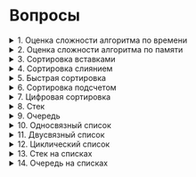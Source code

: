 # Вопросы
<details><summary>1. Оценка сложности алгоритма по времени </summary>
<center><h1> Оценка сложности по времени </h1></center>
<br><h2> Оценка сложности алгоритма </h2><br>

<h3>

**(a)** **O(g(n))** — *верхняя оценка* сложности алгоритма. Запись **T(n) = O(g(n))** означает, что существуют **C > 0, N > 0** такие, что для любого **n >= N** будет выполняться **0 <= T(n) <= C·g(n)**.

**(b)** **Ω(g(n))** — *нижняя оценка* сложности алгоритма. Запись **T(n) = Ω(g(n))** означает, что существуют **C > 0, N > 0** такие, что для любого **n >= N** будет выполняться **0 <= C·g(n) <= T(n)**. Можно сказать, что **T(n) = Ω(g(n))**, если **g(n) = O(T(n))**.

**(c)** **θ(g(n))** — *точная оценка* сложности алгоритма. Запись **θ(n) = Ω(g(n))** означает, что существуют **C, K > 0, N > 0** такие, что для любого **n >= N** будет выполняться **0 <= C·g(n) <= T(n) <= K·g(n)**. *Точная оценка* сложности алгоритма будет существовать в том случае, если *верхняя* и *нижняя оценка* будут равны.

<h3>
<img src = "source/AlgorithmAnalysis.png">

<br><h2> Свойства О </h2><br>

<h3>

**T1(n) = O(g1(n))**, **T2(n) = O(g2(n))**

1. *Сложность суммы*: **T1 + T2 = O(max(g1(n), g2(n)))**.

2. *Сложность произведения*: **T1·T2 = O(g1(n)·g2(n))**.

3. *Умножение на константу*: **C·T1 = O(g1(n))**.

4. *Сумма с константой*: **C + T1 = O(g1(n))**.

5. *Теорема о связи* **O**, **Ω**, **θ**: **T(n) = θ(g(n)) <=> T(n) = O(g(n))** и **T(n) = Ω(g(n))**.

<h3>

<br><h2> Классификация алгоритмов </h2><br>

<h3>

Можно выделить следующие типы временной сложности:

1. *Постоянный*: **O(1)**

2. *Логарифмический*: **O(log(n))**

3. *Линейный*: **O(n)**.

4. *Квадратичный*: **O(n^2)**.

5. *Кубический*: **O(n^3)**.

6. *Полиноминальный*: **O(n^m)**.

7. *Экспоненциальный* **O(t^p(n))**, **t** — константа, **p(n)** — некоторая полиноминальная функция.

8. *Факториальный*: **O(n!)**. Обладает наибольшей временной сложностью среди всех известных типов.

<h3>

<img src = "source/AlgorithmClassification.png">

</details>
<details><summary>2. Оценка сложности алгоритма по памяти</summary>
То же самое, что и по времени только по памяти...
</details>
<details><summary>3. Сортировка вставками</summary>
  <center><h1> Сортировка вставками </h1></center>
  <br><h2> Асимптотика алгоритма </h2><br>
 
  <h3>

| Оценка     | Лучший случай | Средний случай | Худший случай |
|:----------:|:-------------:|:--------------:|:-------------:|
| По времени | O(n)          | O(n^2)         | O(n^2)        |
| По памяти  | O(1)          | O(1)           | O(1)          |

  <br><h2> Устойчивость </h2><br>

  <p><h3><strong>Сортировка вставками</strong> является устойчивой.</h3></p>

</h3>


  Лучший случай достигается, при изначально отсортрованном массиве.
  
  Инвариант: на j-й итерации цикла массив [0..(j-1)] состоит из исходных элементов, расположенных в порядке возрастания.

  На первой итерации алгоритм состоит из 1 исходного элемента, расположенного по возрастанию.

  <h3>    
  <img src = "source/InsertionSort.gif">

  <br><center><h1> Реализация </h1></center><br>

```c++
bool CmpToIntLower(int &a, int &b) {
  return a < b;
}


template<class T, class Compare>
void InsertionSort(vector<T> &a, Compare cmp = CmpToIntLower) {
    for (int i = 1; i < a.size(); ++i) {
        int j = i-1;
        while  (j >= 0 && CmpToIntLower(a[j + 1], a[j])){
            swap(a[j+1],a[j]);
            j--;
        }
    }
}
```

</details>
<details><summary>4. Сортировка слиянием</summary>
  <center><h1> Сортировка Слиянием </h1></center>
  <br><h2> Асимптотика алгоритма </h2><br>

  <h3>

| Оценка     | Лучший случай | Средний случай | Худший случай |
|:----------:|:-------------:|:--------------:|:-------------:|
| По времени | O(n * log(n)) | O(n * log(n))  | O(n * log(n)) |
| По памяти  | O(n)          | O(n)           | O(n)          |

  <p><h3>*Сортировка слиянием* является устойчивой.<h3></p>

  <br>По времени: n тратится на слияние log(n) на зазбиению через вызов рекурсии. 

  !Необходим дополнительный массив при слиянии.
  <h3>    
  <img src = "source/MergeSort.png">
  <br><center><h1> Реализация </h1></center><br>
  <h2> Рекурсивное разбиение исходного массива </h2>

```c++
template<class T, class Compare>
void MergeSortRecursive(vector<T>& a, int left, int right, Compare& cmp = CmpToIntLower) {
    if (right - left <= 1) {
        return;
    }
    if (right - left == 2) {
        if (cmp(a[left], a[left + 1])) swap(a[left], a[left + 1]);
    }
    int mid = left + (right - left) / 2;
    MergeSortRecursive(a, left, mid, cmp);
    MergeSortRecursive(a, mid, right, cmp);
    //merge(a.begin()+left,a.begin()+mid,a.begin()+mid,a.begin()+right, back_inserter(tmp));
    vector<T> tmp = my_merge(a, left, mid, mid, right, cmp);
    copy(tmp.begin(), tmp.end(), a.begin() + left);
} 
```

<br><h2>Нерекурсивное разбиение исходного массива</h2>

```c++
template<class T, class Compare>
void MergeSortNotRecursive(vector<T>& a, Compare cmp = CmpToIntLower) {
    int step = 1;
    while (step < a.size()) {
        int i = 0;
        vector<T> b;
        while (i * 2 * step <= a.size()) {
            int l1 = i * 2 * step, r1 = l1 + step, l2 = l1 + step, r2 = min(l2 + step, (int) a.size());
            if (l2 < a.size()) {
                //merge(a.begin()+l1,a.begin()+r1,a.begin()+l2,a.begin()+r2, back_inserter(b));
                vector<T> tmp = my_merge(a, l1, r1, l2, r2, cmp);
                copy(tmp.begin(), tmp.end(), back_inserter(b));
            } else {
                r1 = min(l1 + step, (int) a.size());
                copy(a.begin() + l1, a.begin() + r1, back_inserter(b));
            }
            i++;
        }
        a = b;
        step += step;
    }
}
```
<br><h2> Слияние разбитых массивов </h2>

```c++
bool CmpToIntLower(int& a, int& b) {
    return a < b;
}


template<class T, class Compare>
vector<T> my_merge(vector<T>& a, int l1, int r1, int l2, int r2, Compare cmp) {
    vector<T> temp;
    while (l1 < r1 && l2 < r2) {
        if (cmp(a[l1], a[l2])) {
            temp.push_back(a[l1++]);
        } else {
            temp.push_back(a[l2++]);
        }
    }
    while (l1 < r1) temp.push_back(a[l1++]);
    while (l2 < r2) temp.push_back(a[l2++]);
    return temp;
}
```


</details>
<details><summary>5. Быстрая сортировка</summary>

  <center><h1> Быстрая сортировка </h1></center>
  <br><h2> Асимптотика алгоритма </h2><br>
 
  <h3>

| Оценка     | Лучший случай | Средний случай | Худший случай |
|:----------:|:-------------:|:--------------:|:-------------:|
| По времени | O(n·log(n))   | O(n·log(n))    | O(n^2)        |
| По памяти  | O(log(n))     | O(log(n))      | O(n)          |

*Худший случай* — когда на каждом разбиении массив делится на одноэлементный массив и массив длины **n - 1**.

**log(n)** в оценке памяти — глубина рекурсии.
<h3>

<h2> Разбиение Ломуто </h2>

<h3>

*Опорный элемент* — последний элемент массива.

<h3>

<h2> Разбиение Хоара </h2>

<h3>

*Опорный элемент* — элемент посередине массива.

*Разбиение Хоара* эффективнее Ломуто, так как происходит в среднем в **3** раза меньше свапов, и разбиение эффективнее, когда все элементы равны.

<h3>

<h2> Модификации </h2>

<h3>

1.  Выбор *опорного элемента* случайным образом.

2.  Выбор *опорного элемента*, как среднее между крайным левым и крайним правым значением массива.

<h3>

<h2> Устойчивость </h2>

<h3>

*Быстрая сортировка* не является устойчивой сортировкой из-за свапов при разбиении на два массива.

<h3>

<img src = "source/QuickSort.png">

  <br><center><h1> Реализация </h1></center><br>

```c++
void QuickSort(vector<T>& a, int l, int r, Compare& cmp) {
  int i, j;
  auto k = a[l + (r - l) / 2];
  i = l;
  j = r;
  do {
      while (cmp(a[i], k)) i++;
      while (cmp(k, a[j])) j--;
      if (i <= j) {
          swap(a[i], a[j]);
          i++;
          j--;
      }
  } while (i < j);
  if (l < j) QuickSort(a, l, j, cmp);
  if (i < r) QuickSort(a, i, r, cmp);
}
```

</details>
<details><summary>6. Сортировка подсчетом</summary>

  <center><h1> Сортировка подсчетом (первая вариация) </h1></center>
  <br><h2> Асимптотика алгоритма </h2><br>
 
  <h3>

| Оценка     | Лучший случай | Средний случай | Худший случай |
|:----------:|:-------------:|:--------------:|:-------------:|
| По времени | O(k + n)      | O(k + n)       | O(k + n)      |
| По памяти  | O(k)          | O(k)           | O(k)          |

В данной реализации исходный массив **A[n]** состоит из целых чисел от **0** до **k - 1**. Массив **C[k]** для подсчета количества повторений каждого числа в массиве **A**. После этого в **A** последовательно каждый **i** записывается **C[i]** раз.

<h3>

<h2> Устойчивость </h2>

<h3>

Данная реализация сортировки подсчетом не является устойчивой, так как идет перезапись каждого элемента.

</h3>

<img src = "source/CountingSort1.gif">

  <br><center><h1> Реализация </h1></center><br>

```c++
void SimpleCountingSort(vector<int>& a) {
    int maxn = 0;
    for (int i = 0; i < a.size(); ++i) {
        maxn = max(maxn, a[i]);
    }
    maxn++;
    vector<int> cnt(maxn, 0);
    for (auto el: a) {
        cnt[el]++;
    }
    a.clear();
    a.resize(0);
    for (int number = 0; number < maxn; ++number) {
        for (int j = 0; j < cnt[number]; ++j) {
            a.push_back(number);
        }
    }
}
```

  <center><h1> Сортировка подсчетом (вторая вариация) </h1></center>
  <br><h2> Асимптотика алгоритма </h2><br>
 
  <h3>

| Оценка     | Лучший случай | Средний случай | Худший случай |
|:----------:|:-------------:|:--------------:|:-------------:|
| По времени | O(n)          | O(n)           | O(n)          |
| По памяти  | O(k + n)      | O(k + n)       | O(k + n)      |

В данной реализации мы начинаем сортировку аналогично первой вариации. Исходный массив **A[n]** состоит из целых чисел от **0** до **k - 1**. Массив **C[k]** для подсчета количества повторений каждого числа в массиве **A**. После того, как мы посчитали количество каждого **i**, мы определяем индекс последнего элемента **i** в отсортированном массиве. Создаем вспомогательный массив **B[n]** и в него, идя по **A** с конца, записываем каждый **i** по индексу из **C**. Индекс записанного только что элемента уменьшаем на **1**. (думаю на коде станет понятнее).

<h3>

<h2> Устойчивость </h2>

<h3>

Данная реализация сортировки подсчетом является устойчивой. Мы расставляем объекты с одинаковыми значениями ключа сортировки по их исходным позициям относительно друг друга.

<h3>

<h2> Модификации </h2>

<h3>

1. С помощью линейного поиска *максимума* и *минимума* находим диапазон чисел. Это не влияет на асимптотику алгоритма, так как поиск выполняется за **O(n)**.

2. *Минимум* может быть отрицательным, в то время как в **C** индексы от **0** до **k - 1**. Поэтому при работе с массивом **C** нужно вычитать *минимум* из **A[i]**, а при записи в **B[i]** прибавлять его.

<h3>

<h3> 

Единственное, что в графической реализации мы идем с начала массива **A**, это делает сортировку неустойчивой. Если мы будем идти с конца (т.е. как и описывалось), то сортировка станет устойчивой.

<h3>

<img src = "source/CountingSort2.gif">

  <br><center><h1> Реализация </h1></center><br>

```c++
void CountingSort(vector<int>& a) {
    int maxn = 0;
    for (int i = 0; i < a.size(); ++i) {
        maxn = max(maxn, a[i]);
    }
    maxn++;
    vector<int> cnt(maxn, 0);
    for (auto el: a) {
        cnt[el]++;
    }
    for (int number = 1; number < maxn; ++number) {
        cnt[number] += cnt[number-1];
    }
    vector<int> carry(a.size(),0);

    for (int i = a.size() - 1; i >= 0; --i) {
        carry[--cnt[a[i]]] = a[i];
    }
    a = carry;
}  
```


</details>
<details><summary>7. Цифровая сортировка</summary>

  <center><h1> Цифровая сортировка </h1></center>

  <br><h2> Асимптотика алгоритма </h2><br>
 
  <h3>

| Оценка     | Лучший случай | Средний случай | Худший случай |
|:----------:|:-------------:|:--------------:|:-------------:|
| По времени | O(m·T(n))     | O(m·T(n))      | O(m·T(n))     |
| По памяти  | O(M(n))       | O(M(n))        | O(M(n))       |

**T(n)** и **M(n)** — сложности по времени и памяти сортировки, которая используется для разрядов. В конкретно этой реализации, мы используем устойчивую сортировку подсчетом. **m** — количество разрядов сортируемых элементов.

| Оценка     | Лучший случай | Средний случай | Худший случай |
|:----------:|:-------------:|:--------------:|:-------------:|
| По времени | O(m·n)        | O(m·n)         | O(m·n)        |
| По памяти  | O(m + n)      | O(m + n)       | O(m + n)      |

Алгоритм представляет собой цикл по номеру разряда, начиная с правого (младшего). На каждой итерации элементы массива **A** размещаются в нужном порядке во вспомогательном массиве **B**. Для сортировки на каждой итерации цикла по разрядам используется *устойчивая сортировка подсчетом*.

Конкретная реализация *цифровой сортировки* называется *LSD-сортировкой* — цикл идет по разрядам, начиная с младшего, то есть справа.

Существует модификация, в которой мы начинаем со старшего разряда (слева). Она называется *MSD-сортировкой*.
<h3>

<img src = "source/RadixSort.png">

  <br><center><h1> Реализация </h1></center><br>

```c++
void radixSortInt(vector<int> &a, int m)с{
    for (int dig = 0; dig < m; ++dig) {
        int k = 10;
        vector<int> cnt(k, 0);
        for (auto el: a) {
            cnt[get_digit(el,dig)]++;
        }
        int count = 0;
        for (int number = 0; number < k; ++number) {
            int tmp = cnt[number];
            cnt[number] = count;
            count += tmp;
        }
        vector<int> carry(a.size(),0);

        for (int i = 0; i < a.size(); ++i) {
            int d = get_digit(a[i], dig);
            carry[cnt[d]++] = a[i];
        }
        a = carry;
    }
}  
```

</details>
<details><summary>8. Стек</summary>
  <center><h1> Стек </h1></center>
  <br><center><h2> Оценка операций структуры по времени </h2></center><br>
  <h3>

| Удаление | Добавление | Поиск |
|:--------:|:----------:|:-----:|
|   O(1)   |    O(1)    |  O(n) |


  <h2><center> Описание структуры </center><h2>
  <h3>
  <p>Stack - абстрактный тип данных, представляющий собой список элементов, организованных по принципу LIFO (англ. last in — first out, «последним пришёл — первым вышел»). </p>

  <p>Если проще, то Stack можно представить в виде стопки книг (для того, чтобы добраться до определенной книги необходимо убрать сверху все остальные). </p> 

  <p>Стек состоит из ячеек(в примере — это книги), которые представлены в виде структуры, содержащей какие-либо данные и указатель типа данной структуры на следующий элемент.</p>
  </h3>
  <h3><br>   
  <img src = "source/Stack.gif">

   <h2>Stack поддерживает следующие операции: </h2>
<h3>

* Добавление элемента в начало
* удаление первого элемента
* Проверка на наличие элементов
* Обращение к первому элементу
</h3>

<br><h2>Добавление в начало</h2><br>
<h3>
<p>Для добаления нового элемента в Stack мы создаем ячейку с необходимым нам значением.
<strong>

* Если Stack оказывается пустым, то мы делаем ячейку головой.
* Если в Stack хранится какой-либо элемент, то мы ставим указатель нового элемента на голову и только потом делаем данную ячейку головой.  
</strong>
</h3>

```c++
void push(T val){
    Node<T>* elem = new Node<T>;
    elem->value = val;
    if (top != nullptr){
        elem->prev = top;
        top = elem;
    } else {
        top = elem;
    }
}
```

<br><h2>Удаление элемента</h2><br>

<h3>
<p>Для удаления элемента в Stack мы сохраняем адресс головы, переназначаем первый элемент (делаем второй первым), <strong>чистим за собой память</strong> и только потом удаляем элемент.
</h3>

```c++
void pop(){
    Node<T>* to_del = top;
    top = top->prev;
    delete to_del;
}
```

<br><h2> Проверка на наличие элементов </h2><br>

```c++
bool empty(){
    return (top == nullptr);
}
```

<br><h2> Обращение к первому элементу </h2><br>

```c++
T back(){
    T ans = top->value;
    return ans;
}
```
<br><h2> Полная реализация </h2><br>

```c++
template<class T>
struct Stack{
    Node<T>* top;
    Stack(){
        top = nullptr;
    }
    void push(T val){
        Node<T>* elem = new Node<T>;
        elem->value = val;
        if (top != nullptr){
            elem->prev = top;
            top = elem;
        } else {
            top = elem;
        }
    }

    void pop(){
        Node<T>* to_del = top;
        top = top->prev;
        delete to_del;
    }

    T back(){
        T ans = top->value;
        return ans;
    }

    bool empty(){
        return (top == nullptr);
    }
};
```

  
</details>
<details><summary>9. Очередь </summary>
<h2><center>Очередь</center></h2><br>

<h3>

| Удаление | Добавление | Поиск |
|:--------:|:----------:|:-----:|
|   O(1)   |    O(1)    |  O(n) |

</h3>

<h2> Описание структуры <br></h2>

<h3>

<p>Queue — абстрактный тип данных, представляющий собой список элементов, организованных по принципу FIFO (англ. first in — first out, «первым пришёл — первым вышел»).</p>

* head - голова очереди (отсюда удаляются элементы).
* tail - хвост очереди (сюда добавляются элементы).

<br> Очередь поодерживает следующие операции: <br>

* push - операция вставки элемента (в конец).
* pop - операция удаление элемета (из начала). 
* size - операция получения количества элементов в очереди.
* empty - проверка очереди на наличие в ней элементов.
* top - возвращает элемент из начала.
</h3>

<img src = "source/Queue.png">

<br><h2>Добавление элемента в конец</h2><br>
<h3><p>Добавление элемента в конец осущетсвляется по следующему принципу:
</p>

1. Создается новая ячейка, указывающая на nullptr и имеющая необходимое нам значение. 
2. Проверяется: есть ли элементы в очереди.
3. *(1)* <strong> Если элементов нет</strong>, то первый и последний элементы становяться равны новой ячейки. 
3. *(2)* <strong> Если элементы есть</strong>, то мы делаем так, чтобы последний элемент стал указывать на новый, и чтобы последний tail был равен новому элементу. 
</h3>

```c++
void push(T val){
    Node<T>* elem = new Node<T>;
    if (last != nullptr){
        last->next = elem;
    } else {
        first = elem;
    }
    elem->value  = val;
    elem->next = nullptr;
    last = elem;
}
```

<br><h2>Удаление элемента</h2><br>
<h3><p> Удаление элемента осуществляется по следующему принципу:</p>

1. Создается ячейка для удаления, равная tail.
2. head становиться вторая ячейка.
3. Если после удаления очередь стала пустой, то присваиваем tail nullptr.
4. Чистим память, на которую указывает ячейка.
5. Удаляем ячейку.

</h3>



```c++
void pop(){
    Node<T>* to_del = first;
    first = first->next;
    if (first == nullptr)
    {
        last = nullptr;
    }
    delete to_del;
}
```

<br><h2>Вывод первого элемента</h2><br>

```c++
T front(){
    T ans = first->value;
    return ans;
}
```

<br><h2>Полная реализация</h2><br>

```c++
template<class T>
struct Node {
    T value;
    Node *next;
};

template<class T>
struct Queue{
    Node<T>* first;
    Node<T>* last;
    Queue(){
        first = nullptr;
        last = nullptr;
    }
    void push(T val){
        Node<T>* elem = new Node<T>;
        if (last != nullptr){
            last->next = elem;
        } else {
            first = elem;
        }
        elem->value  = val;
        elem->next = nullptr;
        last = elem;
    }

    void pop(){
        Node<T>* to_del = first;
        first = first->next;
        if (first == nullptr)
        {
            last = nullptr;
        }
        delete to_del;
    }

    T front(){
        T ans = first->value;
        return ans;
    }
};  
```
</details>
<details><summary>10. Односвязный список</summary>
  <center><h1> Односвязный список </h1></center>
  <img src = "source/List1.png">
  <br><center><h1> Реализация </h1></center><br>

```c++
template<class T>
struct Node {
    T value; // значение
    Node *prev = nullptr; // указатель на следующий элемент
};
```

</details>
<details><summary>11. Двусвязный список</summary>

  <br><center><h1> Реализация </h1></center><br>

```c++
  
```

</details>
<details><summary>12. Циклический список</summary>

  <br><center><h1> Реализация </h1></center><br>

```c++
  
```

</details>
<details><summary>13. Стек на списках</summary>

  <br><center><h1> Реализация </h1></center><br>

```c++
  
```

</details>
<details><summary>14. Очередь на списках</summary>

  <br><center><h1> Реализация </h1></center><br>

```c++
  
```

</details>
